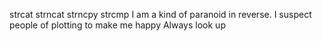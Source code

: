 strcat
strncat
strncpy
strcmp
I am a kind of paranoid in reverse. I suspect people of plotting to make me happy
Always look up
